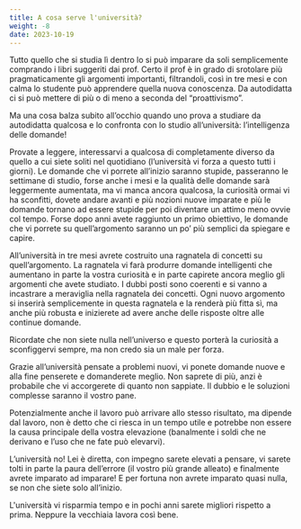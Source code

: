 ```yaml
---
title: A cosa serve l'università?
weight: -8
date: 2023-10-19
---
```


Tutto quello che si studia lì dentro lo si può imparare da soli semplicemente comprando i libri suggeriti dai prof. Certo il prof è in grado di srotolare più pragmaticamente gli argomenti importanti, filtrandoli, così in tre mesi e con calma lo studente può apprendere quella nuova conoscenza. Da autodidatta ci si può mettere di più o di meno a seconda del “proattivismo”.

Ma una cosa balza subito all’occhio quando uno prova a studiare da autodidatta qualcosa e lo confronta con lo studio all’università: l’intelligenza delle domande!

Provate a leggere, interessarvi a qualcosa di completamente diverso da quello a cui siete soliti nel quotidiano (l’università vi forza a questo tutti i giorni). Le domande che vi porrete all’inizio saranno stupide, passeranno le settimane di studio, forse anche i mesi e la qualità delle domande sarà leggermente aumentata, ma vi manca ancora qualcosa, la curiosità ormai vi ha sconfitti, dovete andare avanti e più nozioni nuove imparate e più le domande tornano ad essere stupide per poi diventare un attimo meno ovvie col tempo. Forse dopo anni avete raggiunto un primo obiettivo, le domande che vi porrete su quell’argomento saranno un po’ più semplici da spiegare e capire.

All’università in tre mesi avrete costruito una ragnatela di concetti su quell’argomento. La ragnatela vi farà produrre domande intelligenti che aumentano in parte la vostra curiosità e in parte capirete ancora meglio gli argomenti che avete studiato. I dubbi posti sono coerenti e si vanno a incastrare a meraviglia nella ragnatela dei concetti.
Ogni nuovo argomento si inserirà semplicemente in questa ragnatela e la renderà più fitta sì, ma anche più robusta e inizierete ad avere anche delle risposte oltre alle continue domande. 

Ricordate che non siete nulla nell’universo e questo porterà la curiosità a sconfiggervi sempre, ma non credo sia un male per forza.

Grazie all’università pensate a problemi nuovi, vi ponete domande nuove e alla fine penserete e domanderete meglio. Non saprete di più, anzi è probabile che vi accorgerete di quanto non sappiate. Il dubbio e le soluzioni complesse saranno il vostro pane.

Potenzialmente anche il lavoro può arrivare allo stesso risultato, ma dipende dal lavoro, non è detto che ci riesca in un tempo utile e potrebbe non essere la causa principale della vostra elevazione (banalmente i soldi che ne derivano e l’uso che ne fate può elevarvi).

L’università no! Lei è diretta, con impegno sarete elevati a pensare, vi sarete tolti in parte la paura dell’errore (il vostro più grande alleato) e finalmente avrete imparato ad imparare! E per fortuna non avrete imparato quasi nulla, se non che siete solo all’inizio.

L'università vi risparmia tempo e in pochi anni sarete migliori rispetto a prima. Neppure la vecchiaia lavora così bene.